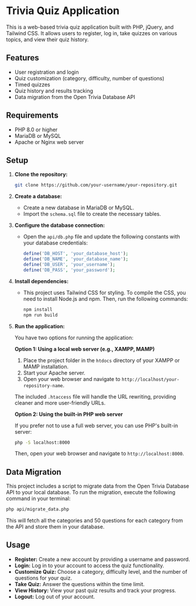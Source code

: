 # Trivia Quiz Application

This is a web-based trivia quiz application built with PHP, jQuery, and Tailwind CSS. It allows users to register, log in, take quizzes on various topics, and view their quiz history.

## Features

- User registration and login
- Quiz customization (category, difficulty, number of questions)
- Timed quizzes
- Quiz history and results tracking
- Data migration from the Open Trivia Database API

## Requirements

- PHP 8.0 or higher
- MariaDB or MySQL
- Apache or Nginx web server

## Setup

1. **Clone the repository:**

   ```bash
   git clone https://github.com/your-username/your-repository.git
   ```

2. **Create a database:**

   - Create a new database in MariaDB or MySQL.
   - Import the `schema.sql` file to create the necessary tables.

3. **Configure the database connection:**

   - Open the `api/db.php` file and update the following constants with your database credentials:

     ```php
     define('DB_HOST', 'your_database_host');
     define('DB_NAME', 'your_database_name');
     define('DB_USER', 'your_username');
     define('DB_PASS', 'your_password');
     ```

4. **Install dependencies:**

   - This project uses Tailwind CSS for styling. To compile the CSS, you need to install Node.js and npm. Then, run the following commands:

     ```bash
     npm install
     npm run build
     ```

5. **Run the application:**

   You have two options for running the application:

   **Option 1: Using a local web server (e.g., XAMPP, MAMP)**

   1.  Place the project folder in the `htdocs` directory of your XAMPP or MAMP installation.
   2.  Start your Apache server.
   3.  Open your web browser and navigate to `http://localhost/your-repository-name`.

   The included `.htaccess` file will handle the URL rewriting, providing cleaner and more user-friendly URLs.

   **Option 2: Using the built-in PHP web server**

   If you prefer not to use a full web server, you can use PHP's built-in server:

   ```bash
   php -S localhost:8000
   ```

   Then, open your web browser and navigate to `http://localhost:8000`.

## Data Migration

This project includes a script to migrate data from the Open Trivia Database API to your local database. To run the migration, execute the following command in your terminal:

```bash
php api/migrate_data.php
```

This will fetch all the categories and 50 questions for each category from the API and store them in your database.

## Usage

- **Register:** Create a new account by providing a username and password.
- **Login:** Log in to your account to access the quiz functionality.
- **Customize Quiz:** Choose a category, difficulty level, and the number of questions for your quiz.
- **Take Quiz:** Answer the questions within the time limit.
- **View History:** View your past quiz results and track your progress.
- **Logout:** Log out of your account.

